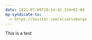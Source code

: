 ```yaml
---
date: 2021-07-09T20:14:42.154+02:00
mp-syndicate-to:
  - https://twitter.com/alienlebarge
---
```

This is a test
